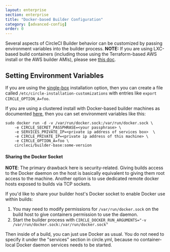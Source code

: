 ```yaml
---
layout: enterprise
section: enterprise
title: "Docker-based Builder Configuration"
category: [advanced-config]
order: 0
---
```


Several aspects of CircleCI Builder behavior can be customized by passing
environment variables into the builder process. **NOTE:** If you are using
LXC-based build containers (including those using the Terraform-based AWS
install or the AWS builder AMIs), please see [this doc]({{site.baseurl}}/enterprise/config/).

## Setting Environment Variables

If you are using the [single-box]({{site.baseurl}}/enterprise/single-box/) installation
option, then you can create a file called `/etc/circle-installation-customizations`
with entries like `export CIRCLE_OPTION_A=foo`.

If you are using a clustered install with Docker-based builder machines as documented
[here]({{site.baseurl}}/enterprise/docker-install/), then you can set environment
variables like this:

```
sudo docker run -d -v /var/run/docker.sock:/var/run/docker.sock \
    -e CIRCLE_SECRET_PASSPHRASE=<your passphrase> \
    -e SERVICES_PRIVATE_IP=<private ip address of services box>  \
    -e CIRCLE_PRIVATE_IP=<private ip address of this machine> \
    -e CIRCLE_OPTION_A=foo \
    circleci/builder-base:some-version
```

#### Sharing the Docker Socket

**NOTE**: The primary drawback here is security-related. Giving builds access to the Docker daemon on the host is basically equivalent to giving them root access to the machine. Another option is to use dedicated remote docker hosts exposed to builds via TCP sockets.

If you'd like to share your builder host's Docker socket to enable Docker use within builds:

1. You may need to modify permissions for `/var/run/docker.sock` on the build host to give containers permission to use the daemon.
2. Start the builder process with `CIRCLE_DOCKER_RUN_ARGUMENTS="-v /var/run/docker.sock:/var/run/docker.sock"`

Then inside of a build, you can just use Docker as usual. You do not need to specify it under the "services" section in circle.yml,
because no container-local Docker daemon services needs to be started.
